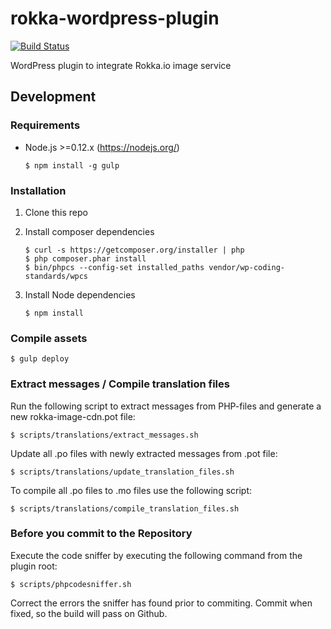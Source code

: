 # rokka-wordpress-plugin

[![Build Status](https://travis-ci.org/rokka-io/rokka-wordpress-plugin.svg?branch=master)](https://travis-ci.org/rokka-io/rokka-wordpress-plugin)

WordPress plugin to integrate Rokka.io image service

## Development

### Requirements

* Node.js >=0.12.x (https://nodejs.org/)

    ```
    $ npm install -g gulp
    ```

### Installation

1. Clone this repo

1. Install composer dependencies

    ```
    $ curl -s https://getcomposer.org/installer | php
    $ php composer.phar install
    $ bin/phpcs --config-set installed_paths vendor/wp-coding-standards/wpcs
    ```

1. Install Node dependencies

    ```
    $ npm install
    ```

### Compile assets

    $ gulp deploy

### Extract messages / Compile translation files

Run the following script to extract messages from PHP-files and generate a new rokka-image-cdn.pot file:

    $ scripts/translations/extract_messages.sh

Update all .po files with newly extracted messages from .pot file:

    $ scripts/translations/update_translation_files.sh

To compile all .po files to .mo files use the following script:

    $ scripts/translations/compile_translation_files.sh

### Before you commit to the Repository

Execute the code sniffer by executing the following command from the plugin root:

    $ scripts/phpcodesniffer.sh

Correct the errors the sniffer has found prior to commiting. Commit when fixed, so the build will pass on Github.
